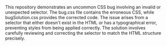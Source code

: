This repository demonstrates an uncommon CSS bug involving an invalid or unexpected selector. The bug.css file contains the erroneous CSS, while bugSolution.css provides the corrected code. The issue arises from a selector that either doesn't exist in the HTML or has a typographical error, preventing styles from being applied correctly.  The solution involves carefully reviewing and correcting the selector to match the HTML structure precisely.